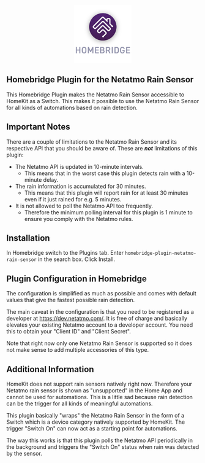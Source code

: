 <p align="center">
<img src="https://github.com/homebridge/branding/raw/master/logos/homebridge-wordmark-logo-vertical.png" width="150">
</p>

## Homebridge Plugin for the Netatmo Rain Sensor
This Homebridge Plugin makes the Netatmo Rain Sensor accessible to HomeKit as a Switch.
This makes it possible to use the Netatmo Rain Sensor for all kinds of automations based on rain detection.

## Important Notes
There are a couple of limitations to the Netatmo Rain Sensor and its respective API that you should be aware of. These are **_not_** limitations of this plugin:
* The Netatmo API is updated in 10-minute intervals.
  * This means that in the worst case this plugin detects rain with a 10-minute delay.
* The rain information is accumulated for 30 minutes.
  *  This means that this plugin will report rain for at least 30 minutes even if it just rained for e.g. 5 minutes.
* It is not allowed to poll the Netatmo API too frequently.
  * Therefore the minimum polling interval for this plugin is 1 minute to ensure you comply with the Netatmo rules. 

## Installation
In Homebridge switch to the Plugins tab. Enter `homebridge-plugin-netatmo-rain-sensor` in the search box. Click Install.

## Plugin Configuration in Homebridge
The configuration is simplified as much as possible and comes with default values that give the fastest possible rain detection.

The main caveat in the configuration is that you need to be registered as a developer at https://dev.netatmo.com/. It is free of charge and basically elevates your existing Netatmo account to a developer account. You need this to obtain your "Client ID" and "Client Secret".

Note that right now only one Netatmo Rain Sensor is supported so it does not make sense to add multiple accessories of this type.

## Additional Information
HomeKit does not support rain sensors natively right now. Therefore your Netatmo rain sensor is shown as "unsupported" in the Home App and cannot be used for automations. This is a little sad because rain detection can be the trigger for all kinds of meaningful automations.

This plugin basically "wraps" the Netatmo Rain Sensor in the form of a Switch which is a device category natively supported by HomeKit. The trigger "Switch On" can now act as a starting point for automations.

The way this works is that this plugin polls the Netatmo API periodically in the background and triggers the "Switch On" status when rain was detected by the sensor.